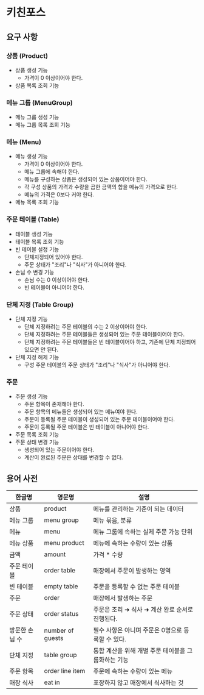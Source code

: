 # 키친포스

## 요구 사항
### 상품 (Product)
- 상품 생성 기능
  - 가격이 0 이상이어야 한다.
- 상품 목록 조회 기능
### 메뉴 그룹 (MenuGroup)
- 메뉴 그룹 생성 기능
- 메뉴 그룹 목록 조회 기능
### 메뉴 (Menu)
- 메뉴 생성 기능
  - 가격이 0 이상이어야 한다.
  - 메뉴 그룹에 속해야 한다.
  - 메뉴를 구성하는 상품은 생성되어 있는 상품이어야 한다.
  - 각 구성 상품의 가격과 수량을 곱한 금액의 합을 메뉴의 가격으로 한다.
  - 메뉴의 가격은 0보다 커야 한다.
- 메뉴 목록 조회 기능
### 주문 테이블 (Table)
- 테이블 생성 기능
- 테이블 목록 조회 기능
- 빈 테이블 설정 기능
  - 단체지정되어 있어야 한다.
  - 주문 상태가 "조리"나 "식사"가 아니어야 한다.
- 손님 수 변경 기능
  - 손님 수는 0 이상이어야 한다.
  - 빈 테이블이 아니어야 한다.
### 단체 지정 (Table Group)
- 단체 지정 기능
  - 단체 지정하려는 주문 테이블의 수는 2 이상이어야 한다.
  - 단체 지정하려는 주문 테이블들은 생성되어 있는 주문 테이블이어야 한다.
  - 단체 지정하려는 주문 테이블들은 빈 테이블이어야 하고, 기존에 단체 지정되어 있으면 안 된다.
- 단체 지정 해제 기능
  - 구성 주문 테이블의 주문 상태가 "조리"나 "식사"가 아니어야 한다.
### 주문
- 주문 생성 기능
  - 주문 항목이 존재해야 한다.
  - 주문 항목의 메뉴들은 생성되어 있는 메뉴여야 한다.
  - 주문이 등록될 주문 테이블이 생성되어 있는 주문 테이블이어야 한다.
  - 주문이 등록될 주문 테이블은 빈 테이블이 아니어야 한다.
- 주문 목록 조회 기능
- 주문 상태 변경 기능
  - 생성되어 있는 주문이어야 한다.
  - 계산이 완료된 주문은 상태를 변경할 수 없다.

## 용어 사전

| 한글명 | 영문명 | 설명 |
| --- | --- | --- |
| 상품 | product | 메뉴를 관리하는 기준이 되는 데이터 |
| 메뉴 그룹 | menu group | 메뉴 묶음, 분류 |
| 메뉴 | menu | 메뉴 그룹에 속하는 실제 주문 가능 단위 |
| 메뉴 상품 | menu product | 메뉴에 속하는 수량이 있는 상품 |
| 금액 | amount | 가격 * 수량 |
| 주문 테이블 | order table | 매장에서 주문이 발생하는 영역 |
| 빈 테이블 | empty table | 주문을 등록할 수 없는 주문 테이블 |
| 주문 | order | 매장에서 발생하는 주문 |
| 주문 상태 | order status | 주문은 조리 ➜ 식사 ➜ 계산 완료 순서로 진행된다. |
| 방문한 손님 수 | number of guests | 필수 사항은 아니며 주문은 0명으로 등록할 수 있다. |
| 단체 지정 | table group | 통합 계산을 위해 개별 주문 테이블을 그룹화하는 기능 |
| 주문 항목 | order line item | 주문에 속하는 수량이 있는 메뉴 |
| 매장 식사 | eat in | 포장하지 않고 매장에서 식사하는 것 |
